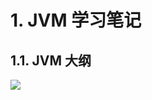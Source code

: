 # 1. JVM 学习笔记

## 1.1. JVM 大纲

![](https://varg-my-images.oss-cn-beijing.aliyuncs.com/img/20220427132142.png)

